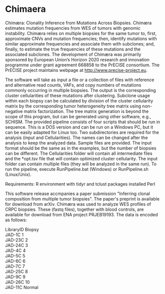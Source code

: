 # Chimaera
Chimæra: Clonality Inference from Mutations Across Biopsies. Chimæra estimates mutation frequencies from WES of tumors with genomic instability. Chimæra relies on multiple biopsies for the same tumor to, first, approximate CNVs and mutation frequencies; then, identify mutations with similar approximate frequencies and associate them with subclones; and, finally, to estimate the true frequencies of these mutations and the associated subclones. The development of Chimæra was primarily sponsored by European Union’s Horizon 2020 research and innovation programme under grant agreement 668858 to the PrECISE consortium. The PrECISE project maintains webpage at http://www.precise-project.eu.

The software will take as input a file or a collection of files with reference and alternative read counts, VAFs, and copy numbers of mutations commonly occurring in multiple biopsies. The output is the corresponding cluster cellularities of these mutations after clustering. Subclone usage within each biopsy can be calculated by division of the cluster cellularity matrix by the corresponding tumor heterogeneity tree matrix using non-negative matrix factorization. The tree matrix generation is beyond the scope of this program, but can be generated using other software, e.g., SCHISM.
The provided pipeline consists of four scripts that should be run in sequence. This is a DOS version and can be run on a Windows PC, but it can be easily adapted for Linux too. Two subdirectories are required for the analysis (input and Cellularities). The names can be changed after the analysis to keep the analyzed data. Sample files are provided. The input format should be the same as in the examples, but the number of biopsies can be different. The Cellularities folder will contain all intermediate files and the *opt.tsv file that will contain optimized cluster cellularity.  The input folder can contain multiple files (they will be analyzed in the same run).  To run the pipeline, execute RunPipeline.bat (Windows) or RunPipeline.sh (Linux/Unix).

Requirements:
R environment with tidyr and tclust packages installed
Perl

This software release accmpanies a paper submission "Inferring clonal composition from multiple tumor biopsies". The paper's preprint is available for download from arXiv. Chimæra was used to analyze WES profiles of CRPC biopsies. These (fastq files), together with blood controls, are available for download from ENA project PRJEB19193. The data is encoded as follows:


LibraryID	Biopsy
<Br>
JAD-1C  1 
<Br>
JAD-23C	2
<Br>
JAD-24C	3
<Br>
JAD-4C	4
<Br>
JAD-5C	5
<Br>
JAD-6C	6
<Br>
JAD-7C	7
<Br>
JAD-25C	8
<Br>
JAD-9C	9
<Br>
JAD-26C	10
<Br>
JAD-11C	Normal
